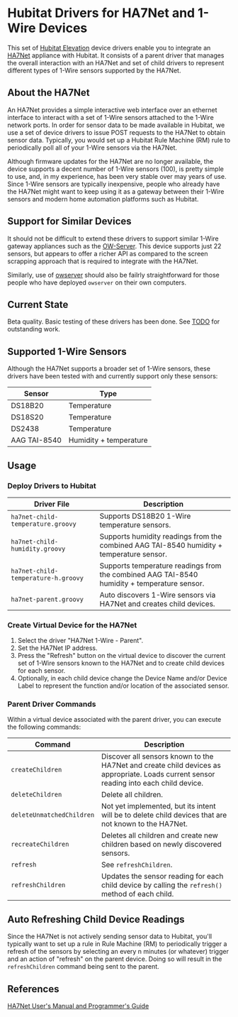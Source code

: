 # Hubitat Drivers for HA7Net and 1-Wire Devices

This set of [Hubitat Elevation](https://hubitat.com/) device drivers enable you to integrate an [HA7Net](https://www.embeddeddatasystems.com/HA7Net--Ethernet-1-Wire-Host-Adapter_p_22.html) appliance with Hubitat.  It consists of a parent driver that manages the overall interaction with an HA7Net and set of child drivers to represent different types of 1-Wire sensors supported by the HA7Net.

## About the HA7Net
An HA7Net provides a simple interactive web interface over an ethernet interface to interact with a set of 1-Wire sensors attached to the 1-Wire network ports. In order for sensor data to be made available in Hubitat, we use a set of device drivers to issue POST requests to the HA7Net to obtain sensor data. Typically, you would set up a Hubitat Rule Machine (RM) rule to periodically poll all of your 1-Wire sensors via the HA7Net.

Although firmware updates for the HA7Net are no longer available, the device supports a decent number of 1-Wire sensors (100), is pretty simple to use, and, in my experience, has been very stable over may years of use.  Since 1-Wire sensors are typically inexpensive, people who already have the HA7Net might want to keep using it as a gateway between their 1-Wire sensors and modern home automation platforms such as Hubitat.

## Support for Similar Devices

It should not be difficult to extend these drivers to support similar 1-Wire gateway appliances such as the [OW-Server](https://www.embeddeddatasystems.com/OW-SERVER-1-Wire-to-Ethernet-Server-Revision-2_p_152.html). This device supports just 22 sensors, but appears to offer a richer API as compared to the screen scrapping approach that is required to integrate with the HA7Net.

Similarly, use of [owserver](https://manpages.debian.org/testing/owserver/owserver.1.en.html) should also be failrly straightforward for those people who have deployed `owserver` on their own computers.

## Current State

Beta quality. Basic testing of these drivers has been done. See [TODO](TODO.md) for outstanding work.

## Supported 1-Wire Sensors

Although the HA7Net supports a broader set of 1-Wire sensors, these drivers have been tested with and currently support only these sensors:

|Sensor|Type|
|------|----|
|DS18B20|Temperature|
|DS18S20|Temperature|
|DS2438|Temperature|
|AAG TAI-8540|Humidity + temperature|

## Usage

### Deploy Drivers to Hubitat

|Driver File|Description|
|-----------|-----------|
|`ha7net-child-temperature.groovy`|Supports DS18B20 1-Wire temperature sensors.|
|`ha7net-child-humidity.groovy`|Supports humidity readings from the combined AAG TAI-8540 humidity + temperature sensor.|
|`ha7net-child-temperature-h.groovy`|Supports temperature readings from the combined AAG TAI-8540 humidity + temperature sensor.|
|`ha7net-parent.groovy`|Auto discovers 1-Wire sensors via HA7Net and creates child devices.|

### Create Virtual Device for the HA7Net

1. Select the driver "HA7Net 1-Wire - Parent".
1. Set the HA7Net IP address.
1. Press the "Refresh" button on the virtual device to discover the current set of 1-Wire sensors known to the HA7Net and to create child devices for each sensor.
1. Optionally, in each child device change the Device Name and/or Device Label to represent the function and/or location of the associated sensor.

### Parent Driver Commands

Within a virtual device associated with the parent driver, you can execute the following commands:

|Command|Description|
|-------|-----------|
|`createChildren`|Discover all sensors known to the HA7Net and create child devices as appropriate.  Loads current sensor reading into each child device.|
|`deleteChildren`|Delete all children.|
|`deleteUnmatchedChildren`|Not yet implemented, but its intent will be to delete child devices that are not known to the HA7Net.|
|`recreateChildren`|Deletes all children and create new children based on newly discovered sensors.|
|`refresh`|See `refreshChildren`.|
|`refreshChildren`|Updates the sensor reading for each child device by calling the `refresh()` method of each child.|

## Auto Refreshing Child Device Readings

Since the HA7Net is not actively sending sensor data to Hubitat, you'll typically want to set up a rule in Rule Machine (RM) to periodically trigger a refresh of the sensors by selecting an every n minutes (or whatever) trigger and an action of "refresh" on the parent device. Doing so will result in the `refreshChildren` command being sent to the parent.

## References

[HA7Net User's Manual and Programmer's Guide](https://www.embeddeddatasystems.com/assets/images/supportFiles/manuals/UsersMan-HA7Net.pdf)